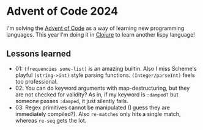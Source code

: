 # Advent of Code 2024

I'm solving the [Advent of Code](https://adventofcode.com/) as a way of learning new programming languages. This year I'm doing it in [Clojure](https://www.clojure.org/) to learn another lispy language!

## Lessons learned

- 01: `(frequencies some-list)` is an amazing builtin. Also I miss Scheme's playful `(string->int)` style parsing functions. `(Integer/parseInt)` feels too professional.
- 02: You can do keyword arguments with map-destructuring, but they are not checked for validity? As in, if my keyword is `:damped?` but someone passes `:damped`, it just silently fails.
- 03: Regex primitives cannot be manipulated (I guess they are immediately compiled?). Also `re-matches` only hits a single match, whereas `re-seq` gets the lot.

